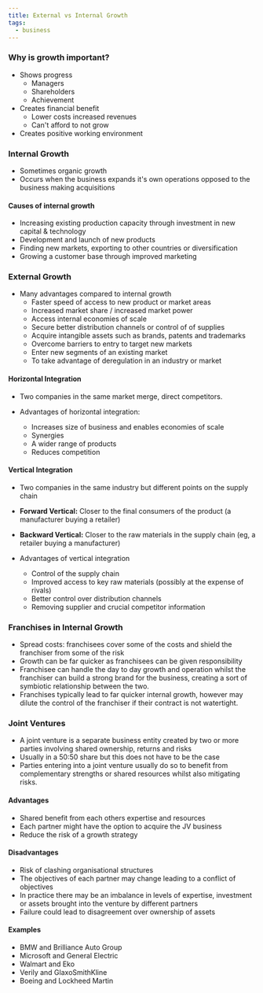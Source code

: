 ```yaml
---
title: External vs Internal Growth
tags:
  - business
---
```

### Why is growth important?

- Shows progress
	- Managers
	- Shareholders
	- Achievement
- Creates financial benefit
	- Lower costs increased revenues
	- Can't afford to not grow
- Creates positive working environment

### Internal Growth

- Sometimes organic growth
- Occurs when the business expands it's own operations opposed to the business making acquisitions

#### Causes of internal growth

- Increasing existing production capacity through investment in new capital & technology
- Development and launch of new products
- Finding new markets, exporting to other countries or diversification
- Growing a customer base through improved marketing

### External Growth

- Many advantages compared to internal growth
	- Faster speed of access to new product or market areas
	- Increased market share / increased market power
	- Access internal economies of scale
	- Secure better distribution channels or control of of supplies
	- Acquire intangible assets such as brands, patents and trademarks
	- Overcome barriers to entry to target new markets
	- Enter new segments of an existing market
	- To take advantage of deregulation in an industry or market

#### Horizontal Integration

- Two companies in the same market merge, direct competitors.

- Advantages of horizontal integration:
	- Increases size of business and enables economies of scale
	- Synergies
	- A wider range of products
	- Reduces competition

#### Vertical Integration

- Two companies in the same industry but different points on the supply chain
- **Forward Vertical:** Closer to the final consumers of the product (a manufacturer buying a retailer)
- **Backward Vertical:** Closer to the raw materials in the supply chain (eg, a retailer buying a manufacturer)

- Advantages of vertical integration
	- Control of the supply chain
	- Improved access to key raw materials (possibly at the expense of rivals)
	- Better control over distribution channels
	- Removing supplier and crucial competitor information

### Franchises in Internal Growth

- Spread costs: franchisees cover some of the costs and shield the franchiser from some of the risk
- Growth can be far quicker as franchisees can be given responsibility 
- Franchisee can handle the day to day growth and operation whilst the franchiser can build a strong brand for the business, creating a sort of symbiotic relationship between the two.
- Franchises typically lead to far quicker internal growth, however may dilute the control of the franchiser if their contract is not watertight.


### Joint Ventures

- A joint venture is a separate business entity created by two or more parties involving shared ownership, returns and risks
- Usually in a 50:50 share but this does not have to be the case
- Parties entering into a joint venture usually do so to benefit from complementary strengths or shared resources whilst also mitigating risks.

#### Advantages

-  Shared benefit from each others expertise and resources
- Each partner might have the option to acquire the JV business
- Reduce the risk of a growth strategy

#### Disadvantages

- Risk of clashing organisational structures
- The objectives of each partner may change leading to a conflict of objectives
- In practice there may be an imbalance in levels of expertise, investment or assets brought into the venture by different partners
- Failure could lead to disagreement over ownership of assets

#### Examples

- BMW and Brilliance Auto Group
- Microsoft and General Electric
- Walmart and Eko
- Verily and GlaxoSmithKline
- Boeing and Lockheed Martin




‎‎